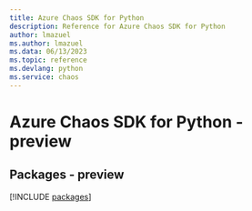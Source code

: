 ```yaml
---
title: Azure Chaos SDK for Python
description: Reference for Azure Chaos SDK for Python
author: lmazuel
ms.author: lmazuel
ms.data: 06/13/2023
ms.topic: reference
ms.devlang: python
ms.service: chaos
---
```

# Azure Chaos SDK for Python - preview
## Packages - preview
[!INCLUDE [packages](chaos-index.md)]